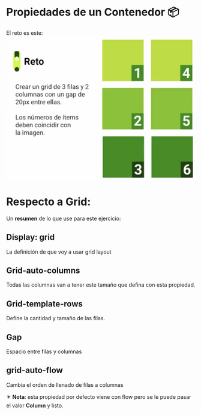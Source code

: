 # Propiedades de un Contenedor 📦

El reto es este: 
![el reto](Ejercicio_1/Images/reto.jpg)

# Respecto a Grid: 
Un **resumen** de lo que use para este ejercicio: 

## Display: grid
La definición de que voy a usar grid layout 

## Grid-auto-columns
Todas las columnas van a tener este tamaño que defina con esta propiedad.

## Grid-template-rows
Define la cantidad y tamaño de las filas.

## Gap
Espacio entre filas y columnas

## grid-auto-flow
Cambia el orden de llenado de filas a columnas

 ✴️ **Nota**: esta propiedad por defecto viene con flow pero se le puede pasar el valor 
 **Column** y listo.
